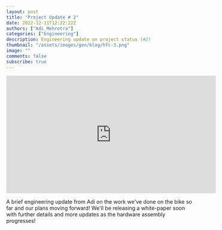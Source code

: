 ```yaml
---
layout: post
title: "Project Update # 2"
date: 2022-12-11T12:22:22Z
authors: ["Adi Mehrotra"]
categories: ["Engineering"]
description: Engineering update on project status (#2) 
thumbnail: "/assets/images/gen/blog/hfc-3.png"
image: ""
comments: false
subscribe: true
---
```


<iframe width="560" height="315" src="https://www.youtube.com/embed/HRsTufjYouc" title="YouTube video player" frameborder="0" allow="accelerometer; autoplay; clipboard-write; encrypted-media; gyroscope; picture-in-picture" allowfullscreen></iframe>

A brief engineering update from Adi on the work we've done on the bike so far and our plans moving forward! We'll be releasing a white-paper soon with further details and more updates as the hardware assembly progresses! 

